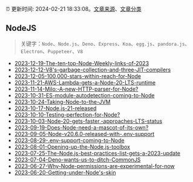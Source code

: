 :alarm_clock: 更新时间: 2024-02-21 18:33:08。[文章来源](/README.md)、[文章分类](/TAGS.md)

## NodeJS


> 关键字：`Node`、`Node.js`、`Deno`、`Express`、`Koa`、`egg.js`、`pandora.js`、`Electron`、`Puppeteer`、`V8`



- [2023-12-19-The-ten-top-Node-Weekly-links-of-2023](https://nodeweekly.com/issues/515) 
- [2023-12-12-V8's-garbage-collection-and-three-JIT-compilers](https://nodeweekly.com/issues/514) 
- [2023-12-05-100,000-stars-within-reach-for-Node](https://nodeweekly.com/issues/513) 
- [2023-11-21-AWS-Lambda-gets-a-Node-20-LTS-runtime](https://nodeweekly.com/issues/511) 
- [2023-11-14-Milo:-A-new-HTTP-parser-for-Node?](https://nodeweekly.com/issues/510) 
- [2023-10-31-ES-module-autodetection-coming-to-Node](https://nodeweekly.com/issues/508) 
- [2023-10-24-Taking-Node-to-the-JVM](https://nodeweekly.com/issues/507) 
- [2023-10-17-Node.js-21-released](https://nodeweekly.com/issues/506) 
- [2023-10-10-Testing-perfection-for-Node?](https://nodeweekly.com/issues/505) 
- [2023-10-03-Node-20-gets-faster,-approaches-LTS-status](https://nodeweekly.com/issues/504) 
- [2023-09-19-Does-Node-need-a-mascot-of-its-own?](https://nodeweekly.com/issues/502) 
- [2023-09-05-Node-v20.6.0-released-with-.env-support](https://nodeweekly.com/issues/500) 
- [2023-08-29-.env-support-coming-to-Node](https://nodeweekly.com/issues/499) 
- [2023-08-01-Opening-up-the-Node.js-toolbox](https://nodeweekly.com/issues/497) 
- [2023-07-25-The-Node.js-best-practices-list-gets-a-2023-update](https://nodeweekly.com/issues/496) 
- [2023-07-04-Deno-wants-us-to-ditch-CommonJS](https://nodeweekly.com/issues/493) 
- [2023-06-27-Why-Node-permissions-are-experimental-for-now](https://nodeweekly.com/issues/492) 
- [2023-06-20-Getting-under-Node's-skin](https://nodeweekly.com/issues/491) 
